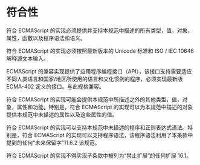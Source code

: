 # 符合性

符合 ECMAScript 的实现必须提供并支持本规范中描述的所有类型，值，对象，属性，函数以及程序语法和语义。

符合 ECMAScript 的实现必须按照最新版本的 Unicode 标准和 ISO / IEC 10646 解释源文本输入。

ECMAScript 的兼容实现提供了应用程序编程接口（API），该接口支持需要适应不同人类语言和国家/地区所使用的语言和文化惯例的程序，必须实现最新版 ECMA-402 定义的接口。与此规格兼容。

符合 ECMAScript 的实现可能会提供本规范中所描述之外的其他类型，值，对象，属性和功能。特别是，符合 ECMAScript 的实现可以为本规范中描述的对象提供本规范中未描述的属性以及这些属性的值。

符合 ECMAScript 的实现可以支持本规范中未描述的程序和正则表达式语法。特别是，符合 ECMAScript 的实现可以支持程序语法，该程序语法利用了本条款中提到的任何“未来保留字”11.6.2 该规范。

符合 ECMAScript 的实现不得实现子条款中被列为“禁止扩展”的任何扩展 16.1。
